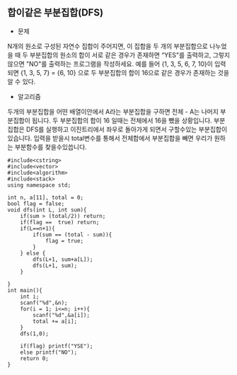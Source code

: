 ## 합이같은 부분집합(DFS)

* 문제 

N개의 원소로 구성된 자연수 집합이 주어지면, 이 집합을 두 개의 부분집합으로 나누었을 때 두 부분집합의 원소의 합이 서로 같은 경우가 존재하면 “YES"를 출력하고, 그렇지 않으면 ”NO"를 출력하는 프로그램을 작성하세요.
예를 들어 {1, 3, 5, 6, 7, 10}이 입력되면 {1, 3, 5, 7} = {6, 10} 으로 두 부분집합의 합이 16으로 같은 경우가 존재하는 것을 알 수 있다.

* 알고리즘

두개의 부분집합을 어떤 배열이안에서 A라는 부분집합을 구하면 전체 - A는 나머지 부분집합이 됩니다. 
두 부분집합의 합이 16 일때는 전체에서 16을 뺐을 상황입니다.
부분집합은 DFS를 실행하고 이진트리에서 좌우로 돌아가게 되면서 구할수있는 부분집합이 있습니다.
입력을 받을시 total변수를 통해서 전체합에서 부분집합을 빼면 우리가 원하는 부분함수를 찾을수있씁니다.
```
#include<cstring>
#include<vector>
#include<algorithm>
#include<stack>
using namespace std;

int n, a[11], total = 0;
bool flag = false;
void dfs(int L, int sum){
    if(sum > (total/2)) return;
    if(flag ==  true) return;
    if(L==n+1){
        if(sum == (total - sum)){
            flag = true;
        }
    } else {
        dfs(L+1, sum+a[L]);
        dfs(L+1, sum);
    }

}
int main(){
    int i;
    scanf("%d",&n);
    for(i = 1; i<=n; i++){
        scanf("%d",&a[i]);
        total += a[i];
    }
    dfs(1,0);

    if(flag) printf("YSE");
    else printf("NO");
    return 0;
}
```